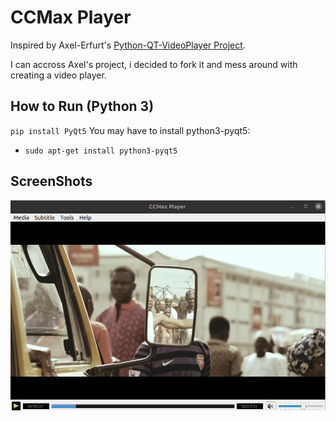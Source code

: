 # CCMax Player

Inspired by Axel-Erfurt's [Python-QT-VideoPlayer Project](https://github.com/Axel-Erfurt/Python-QT-VideoPlayer/blob/master/QT5_VideoPlayer.py).

I can accross Axel's project, i decided to fork it and mess around with creating a video player.

## How to Run (Python 3)
`pip install PyQt5`
 You may have to install python3-pyqt5:
  - `sudo apt-get install python3-pyqt5`

## ScreenShots
![Screenshot 1](https://github.com/olamigokayphils/CCMax-player/blob/master/Screenshots/1.png)




